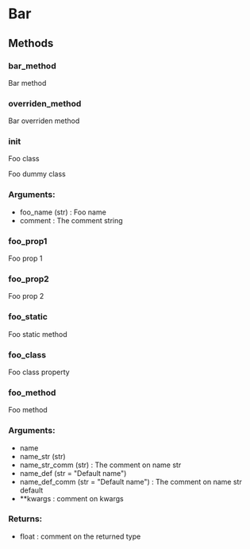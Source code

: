 # Bar



## Methods

### bar_method

Bar method




### overriden_method

Bar overriden method




### __init__

Foo class

Foo dummy class



### Arguments:
- foo_name (str) : Foo name
- comment : The comment string


### foo_prop1

Foo prop 1




### foo_prop2

Foo prop 2




### foo_static

Foo static method




### foo_class

Foo class property




### foo_method

Foo method



### Arguments:
- name
- name_str (str)
- name_str_comm (str) : The comment on name str
- name_def (str = "Default name")
- name_def_comm (str = "Default name") : The comment on name str default
- **kwargs : comment on kwargs

### Returns:
- float : comment on the returned type




